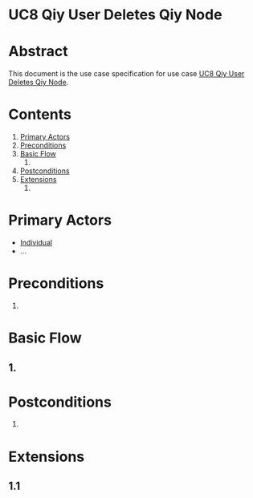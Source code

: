 # UC8 Qiy User Deletes Qiy Node

# Abstract

This document is the use case specification for use case [UC8 Qiy User Deletes Qiy Node](UC8%20Qiy%20User%20Deletes%20Qiy%20Node.md).

# Contents


1. [Primary Actors](#primary-actors)
1. [Preconditions](#preconditions)
1. [Basic Flow](#basic-flow)
	1. [](#1-)
1. [Postconditions](#postconditions)
1. [Extensions](#extensions)
	1. [](#11-)

# Primary Actors

* [Individual](../Definitions.md#individual)
* ...

# Preconditions

1.

# Basic Flow

## 1. 

# Postconditions

1.

# Extensions

## 1.1

